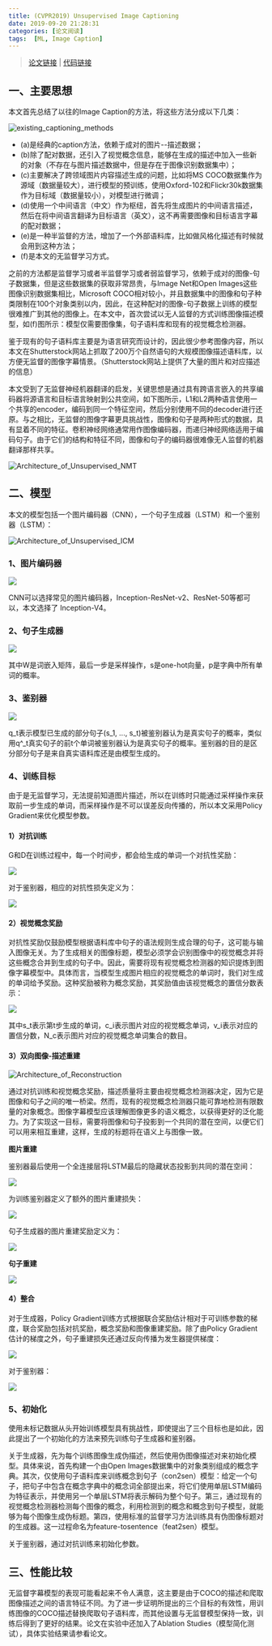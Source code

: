 ```yaml
---
title: (CVPR2019) Unsupervised Image Captioning
date: 2019-09-20 21:28:31
categories: [论文阅读]
tags:  [ML, Image Caption]
---
```


> [论文链接](https://arxiv.org/abs/1811.10787) | [代码链接](https://github.com/fengyang0317/unsupervised_captioning)

## 一、主要思想
本文首先总结了以往的Image Caption的方法，将这些方法分成以下几类：
<!-- more -->
![existing_captioning_methods](2019-09-20-CVPR2019-Unsupervised-Image-Captioning/existing_captioning_methods.png)

  - (a)是经典的caption方法，依赖于成对的图片--描述数据；
  - (b)除了配对数据，还引入了视觉概念信息，能够在生成的描述中加入一些新的对象（不存在与图片描述数据中，但是存在于图像识别数据集中）；
  - (c)主要解决了跨领域图片内容描述生成的问题，比如将MS COCO数据集作为源域（数据量较大），进行模型的预训练，使用Oxford-102和Flickr30k数据集作为目标域（数据量较小），对模型进行微调；
  - (d)使用一个中间语言（中文）作为枢纽，首先将生成图片的中间语言描述，然后在将中间语言翻译为目标语言（英文），这不再需要图像和目标语言字幕的配对数据；
  - (e)是一种半监督的方法，增加了一个外部语料库，比如做风格化描述有时候就会用到这种方法；
  - (f)是本文的无监督学习方式。

之前的方法都是监督学习或者半监督学习或者弱监督学习，依赖于成对的图像-句子数据集，但是这些数据集的获取非常昂贵，与Image Net和Open Images这些图像识别数据集相比，Microsoft COCO相对较小，并且数据集中的图像和句子种类限制在100个对象类别以内，因此，在这种配对的图像-句子数据上训练的模型很难推广到其他的图像上。在本文中，首次尝试以无人监督的方式训练图像描述模型，如(f)图所示：模型仅需要图像集，句子语料库和现有的视觉概念检测器。

鉴于现有的句子语料库主要是为语言研究而设计的，因此很少参考图像内容，所以本文在Shutterstock网站上抓取了200万个自然语句的大规模图像描述语料库，以方便无监督的图像字幕情景。（Shutterstock网站上提供了大量的图片和对应描述的信息）

本文受到了无监督神经机器翻译的启发，关键思想是通过具有跨语言嵌入的共享编码器将源语言和目标语言映射到公共空间，如下图所示，L1和L2两种语言使用一个共享的encoder，编码到同一个特征空间，然后分别使用不同的decoder进行还原。与之相比，无监督的图像字幕更具挑战性，图像和句子是两种形式的数据，具有显着不同的特征。卷积神经网络通常用作图像编码器，而递归神经网络适用于编码句子。由于它们的结构和特征不同，图像和句子的编码器很难像无人监督的机器翻译那样共享。

![Architecture_of_Unsupervised_NMT](2019-09-20-CVPR2019-Unsupervised-Image-Captioning/Architecture_of_Unsupervised_NMT.png)

## 二、模型
本文的模型包括一个图片编码器（CNN），一个句子生成器（LSTM）和一个鉴别器（LSTM）：

![Architecture_of_Unsupervised_ICM](2019-09-20-CVPR2019-Unsupervised-Image-Captioning/Architecture_of_Unsupervised_ICM.png)

### 1、图片编码器
![](2019-09-20-CVPR2019-Unsupervised-Image-Captioning/formula_1.png)

CNN可以选择常见的图片编码器，Inception-ResNet-v2、ResNet-50等都可以，本文选择了 Inception-V4。

### 2、句子生成器
![](2019-09-20-CVPR2019-Unsupervised-Image-Captioning/formula_2.png)

其中W是词嵌入矩阵，最后一步是采样操作，s是one-hot向量，p是字典中所有单词的概率。

### 3、鉴别器
![](2019-09-20-CVPR2019-Unsupervised-Image-Captioning/formula_3.png)

q_t表示模型已生成的部分句子(s_1, ..., s_t)被鉴别器认为是真实句子的概率，类似用q^_t真实句子的前t个单词被鉴别器认为是真实句子的概率。鉴别器的目的是区分部分句子是来自真实语料库还是由模型生成的。

### 4、训练目标
由于是无监督学习，无法提前知道图片描述，所以在训练时只能通过采样操作来获取前一步生成的单词，而采样操作是不可以误差反向传播的，所以本文采用Policy Gradient来优化模型参数。

#### 1）对抗训练
G和D在训练过程中，每一个时间步，都会给生成的单词一个对抗性奖励：

![](2019-09-20-CVPR2019-Unsupervised-Image-Captioning/formula_4.png)

对于鉴别器，相应的对抗性损失定义为：

![](2019-09-20-CVPR2019-Unsupervised-Image-Captioning/formula_5.png)

#### 2）视觉概念奖励
对抗性奖励仅鼓励模型根据语料库中句子的语法规则生成合理的句子，这可能与输入图像无关。为了生成相关的图像标题，模型必须学会识别图像中的视觉概念并将这些概念合并到生成的句子中。因此，需要将现有视觉概念检测器的知识提炼到图像字幕模型中。具体而言，当模型生成图片相应的视觉概念的单词时，我们对生成的单词给予奖励。这种奖励被称为概念奖励，其奖励值由该视觉概念的置信分数表示：

![](2019-09-20-CVPR2019-Unsupervised-Image-Captioning/formula_6.png)

其中s_t表示第t步生成的单词，c_i表示图片对应的视觉概念单词，v_i表示对应的置信分数，N_c表示图片对应的视觉概念单词集合的数目。

#### 3）双向图像-描述重建
![Architecture_of_Reconstruction](2019-09-20-CVPR2019-Unsupervised-Image-Captioning/Architecture_of_Reconstruction.png)

通过对抗训练和视觉概念奖励，描述质量将主要由视觉概念检测器决定，因为它是图像和句子之间的唯一桥梁。然而，现有的视觉概念检测器只能可靠地检测有限数量的对象概念。图像字幕模型应该理解图像更多的语义概念，以获得更好的泛化能力。为了实现这一目标，需要将图像和句子投影到一个共同的潜在空间，以便它们可以用来相互重建，这样，生成的标题将在语义上与图像一致。

**图片重建**

鉴别器最后使用一个全连接层将LSTM最后的隐藏状态投影到共同的潜在空间：

![](2019-09-20-CVPR2019-Unsupervised-Image-Captioning/formula_7.png)

为训练鉴别器定义了额外的图片重建损失：

![](2019-09-20-CVPR2019-Unsupervised-Image-Captioning/formula_8.png)

句子生成器的图片重建奖励定义为：

![](2019-09-20-CVPR2019-Unsupervised-Image-Captioning/formula_9.png)

**句子重建**

![](2019-09-20-CVPR2019-Unsupervised-Image-Captioning/formula_10.png)

#### 4）整合
对于生成器，Policy Gradient训练方式根据联合奖励估计相对于可训练参数的梯度，联合奖励包括对抗奖励，概念奖励和图像重建奖励。除了由Policy Gradient估计的梯度之外，句子重建损失还通过反向传播为发生器提供梯度：

![](2019-09-20-CVPR2019-Unsupervised-Image-Captioning/formula_11.png)

对于鉴别器：

![](2019-09-20-CVPR2019-Unsupervised-Image-Captioning/formula_12.png)

### 5、初始化
使用未标记数据从头开始训练模型具有挑战性，即使提出了三个目标也是如此，因此提出了一个初始化的方法来预先训练句子生成器和鉴别器。

关于生成器，先为每个训练图像生成伪描述，然后使用伪图像描述对来初始化模型。具体来说，首先构建一个由Open Images数据集中的对象类别组成的概念字典。其次，仅使用句子语料库来训练概念到句子（con2sen）模型：给定一个句子，把句子中包含在概念字典中的概念词全部提出来，将它们使用单层LSTM编码为特征表示，并使用另一个单层LSTM将表示解码为整个句子。第三，通过现有的视觉概念检测器检测每个图像的概念，利用检测到的概念和概念到句子模型，就能够为每个图像生成伪标题。第四，使用标准的监督学习方法训练具有伪图像标题对的生成器。这一过程命名为feature-tosentence（feat2sen）模型。

关于鉴别器，通过对抗训练来初始化参数。

## 三、性能比较
无监督字幕模型的表现可能看起来不令人满意，这主要是由于COCO的描述和爬取图像描述之间的语言特征不同。为了进一步证明所提出的三个目标的有效性，用训练图像的COCO描述替换爬取句子语料库，而其他设置与无监督模型保持一致，训练后得到了更好的结果。论文在实验中还加入了Ablation Studies（模型简化测试），具体实验结果请参看论文。
